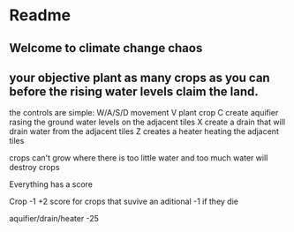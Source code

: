 # Readme 

## Welcome to climate change chaos 
## your objective plant as many crops as you can before the rising water levels claim the land.

the controls are simple: 
W/A/S/D movement
V plant crop 
C create aquifier rasing the ground water levels on the adjacent tiles
X create a drain that will drain water from the adjacent tiles
Z creates a heater heating the adjacent tiles 

crops can't grow where there is too little water and too much water will destroy crops

Everything has a score 

Crop  -1 +2 score for crops that suvive an aditional -1 if they die 

aquifier/drain/heater -25


